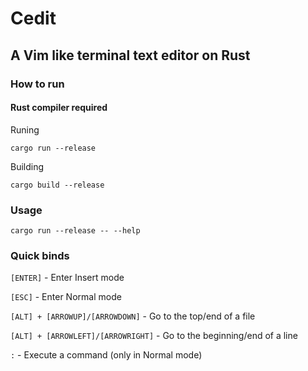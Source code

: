 # Cedit
## A Vim like terminal text editor on Rust

### How to run
#### Rust compiler required

Runing
```
cargo run --release
```
Building
```
cargo build --release
```

### Usage
```
cargo run --release -- --help
```

### Quick binds
`[ENTER]` - Enter Insert mode

`[ESC]` - Enter Normal mode

`[ALT] + [ARROWUP]/[ARROWDOWN]` - Go to the top/end of a file

`[ALT] + [ARROWLEFT]/[ARROWRIGHT]` - Go to the beginning/end of a line

`:` - Execute a command (only in Normal mode)